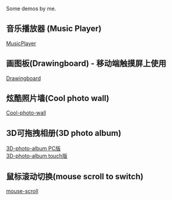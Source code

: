Some demos by me.

## 音乐播放器 (Music Player)
[MusicPlayer](https://carlccy.github.io/learngit/MusicPlayer/music.html)

## 画图板(Drawingboard) - 移动端触摸屏上使用
[Drawingboard](https://carlccy.github.io/learngit/Drawingboard/html5/index.html)

## 炫酷照片墙(Cool photo wall)
[Cool-photo-wall](https://carlccy.github.io/learngit/Cool%20photo%20wall/let-your-mouth-greedy.html)

## 3D可拖拽相册(3D photo album)
[3D-photo-album PC版](https://carlccy.github.io/learngit/3D-photo-album/3D-photo-album-drag.html)  
[3D-photo-album touch版](https://carlccy.github.io/learngit/3D-photo-album/3D-photo-album-touch.html)

## 鼠标滚动切换(mouse scroll to switch)
[mouse-scroll](https://carlccy.github.io/learngit/3D-photo-album/3D-photo-album-drag.html)  
